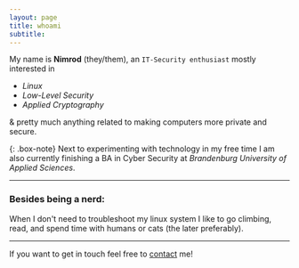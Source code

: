 ```yaml
---
layout: page
title: whoami
subtitle: 
---
```


My name is **Nimrod** (they/them), an ``IT-Security enthusiast`` mostly interested in  
- *Linux*
- *Low-Level Security*
- *Applied Cryptography*  

& pretty much anything related to making computers more private and secure.


{: .box-note}
Next to experimenting with technology in my free time I am also currently finishing a BA in Cyber Security at
*Brandenburg University of Applied Sciences*.

---

### Besides being a nerd:
When I don't need to troubleshoot my linux system I like to go climbing, read, and spend time with humans or cats (the later preferably). 

---

If you want to get in touch feel free to [contact](/nimrodSec/contact) me!

